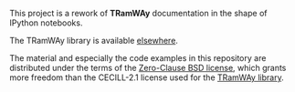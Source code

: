 This project is a rework of **TRamWAy** documentation in the shape of IPython notebooks.

The TRamWAy library is available [elsewhere](https://github.com/DecBayComp/TRamWAy).

The material and especially the code examples in this repository are distributed under the terms of the [Zero-Clause BSD license](LICENSE), which grants more freedom than the CECILL-2.1 license used for the [TRamWAy library](https://github.com/DecBayComp/TRamWAy).

